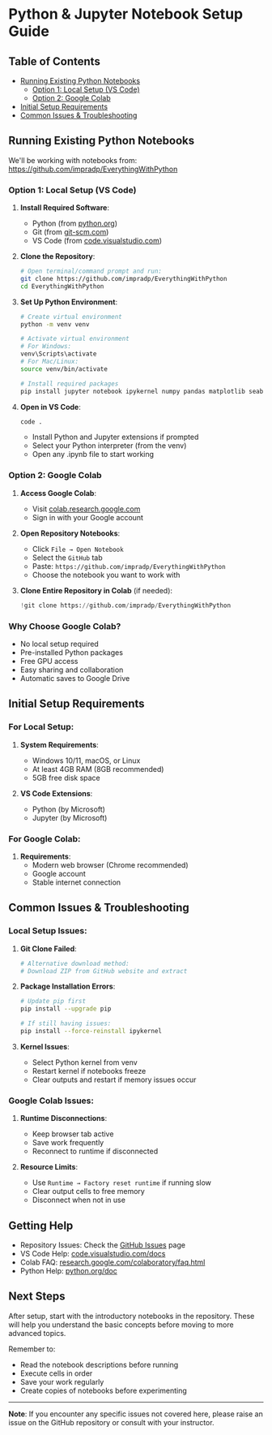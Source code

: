# Python & Jupyter Notebook Setup Guide

## Table of Contents
- [Running Existing Python Notebooks](#running-existing-python-notebooks)
  - [Option 1: Local Setup (VS Code)](#option-1-local-setup-vs-code)
  - [Option 2: Google Colab](#option-2-google-colab)
- [Initial Setup Requirements](#initial-setup-requirements)
- [Common Issues & Troubleshooting](#common-issues--troubleshooting)

## Running Existing Python Notebooks

We'll be working with notebooks from: https://github.com/impradp/EverythingWithPython

### Option 1: Local Setup (VS Code)

1. **Install Required Software**:
   - Python (from [python.org](https://python.org))
   - Git (from [git-scm.com](https://git-scm.com))
   - VS Code (from [code.visualstudio.com](https://code.visualstudio.com))

2. **Clone the Repository**:
   ```bash
   # Open terminal/command prompt and run:
   git clone https://github.com/impradp/EverythingWithPython
   cd EverythingWithPython
   ```

3. **Set Up Python Environment**:
   ```bash
   # Create virtual environment
   python -m venv venv

   # Activate virtual environment
   # For Windows:
   venv\Scripts\activate
   # For Mac/Linux:
   source venv/bin/activate

   # Install required packages
   pip install jupyter notebook ipykernel numpy pandas matplotlib seaborn scikit-learn
   ```

4. **Open in VS Code**:
   ```bash
   code .
   ```
   - Install Python and Jupyter extensions if prompted
   - Select your Python interpreter (from the venv)
   - Open any .ipynb file to start working

### Option 2: Google Colab

1. **Access Google Colab**:
   - Visit [colab.research.google.com](https://colab.research.google.com)
   - Sign in with your Google account

2. **Open Repository Notebooks**:
   - Click `File → Open Notebook`
   - Select the `GitHub` tab
   - Paste: `https://github.com/impradp/EverythingWithPython`
   - Choose the notebook you want to work with

3. **Clone Entire Repository in Colab** (if needed):
   ```python
   !git clone https://github.com/impradp/EverythingWithPython
   ```

### Why Choose Google Colab?
- No local setup required
- Pre-installed Python packages
- Free GPU access
- Easy sharing and collaboration
- Automatic saves to Google Drive

## Initial Setup Requirements

### For Local Setup:
1. **System Requirements**:
   - Windows 10/11, macOS, or Linux
   - At least 4GB RAM (8GB recommended)
   - 5GB free disk space

2. **VS Code Extensions**:
   - Python (by Microsoft)
   - Jupyter (by Microsoft)

### For Google Colab:
1. **Requirements**:
   - Modern web browser (Chrome recommended)
   - Google account
   - Stable internet connection

## Common Issues & Troubleshooting

### Local Setup Issues:

1. **Git Clone Failed**:
   ```bash
   # Alternative download method:
   # Download ZIP from GitHub website and extract
   ```

2. **Package Installation Errors**:
   ```bash
   # Update pip first
   pip install --upgrade pip
   
   # If still having issues:
   pip install --force-reinstall ipykernel
   ```

3. **Kernel Issues**:
   - Select Python kernel from venv
   - Restart kernel if notebooks freeze
   - Clear outputs and restart if memory issues occur

### Google Colab Issues:

1. **Runtime Disconnections**:
   - Keep browser tab active
   - Save work frequently
   - Reconnect to runtime if disconnected

2. **Resource Limits**:
   - Use `Runtime → Factory reset runtime` if running slow
   - Clear output cells to free memory
   - Disconnect when not in use

## Getting Help

- Repository Issues: Check the [GitHub Issues](https://github.com/impradp/EverythingWithPython/issues) page
- VS Code Help: [code.visualstudio.com/docs](https://code.visualstudio.com/docs)
- Colab FAQ: [research.google.com/colaboratory/faq.html](https://research.google.com/colaboratory/faq.html)
- Python Help: [python.org/doc](https://python.org/doc)

## Next Steps

After setup, start with the introductory notebooks in the repository. These will help you understand the basic concepts before moving to more advanced topics.

Remember to:
- Read the notebook descriptions before running
- Execute cells in order
- Save your work regularly
- Create copies of notebooks before experimenting

---

**Note**: If you encounter any specific issues not covered here, please raise an issue on the GitHub repository or consult with your instructor.
